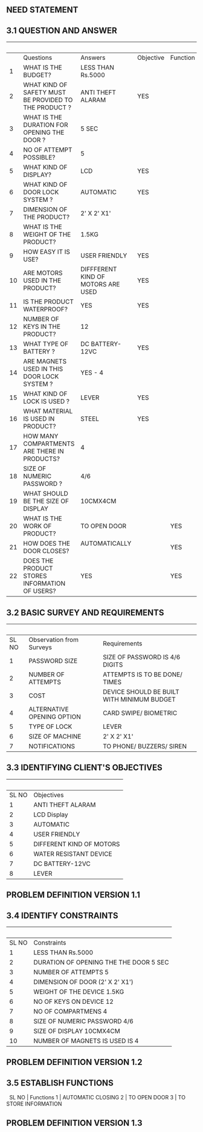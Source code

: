 ##  NEED STATEMENT


##   3.1 QUESTION AND ANSWER
  |   |   |   |   |  
-- | -- | -- | -- | -- | --
  | Questions | Answers | Objective | Function | Constraint
1 | WHAT IS THE BUDGET? | LESS THAN Rs.5000 |   |   | YES
2 | WHAT KIND OF SAFETY MUST BE PROVIDED TO THE PRODUCT ? | ANTI THEFT ALARAM | YES |   |  
3 | WHAT IS THE DURATION FOR OPENING THE DOOR ? | 5 SEC |   |   | YES
4 | NO OF ATTEMPT POSSIBLE? | 5 |   |   | YES
5 | WHAT KIND OF DISPLAY? | LCD | YES |   |  
6 | WHAT KIND OF DOOR LOCK SYSTEM ? | AUTOMATIC | YES |   |  
7 | DIMENSION OF THE PRODUCT? | 2' X 2' X1' |   |   | YES
8 | WHAT IS THE WEIGHT OF THE PRODUCT? | 1.5KG |   |   | YES
9 | HOW EASY IT IS USE? | USER FRIENDLY | YES |   |  
10 | ARE MOTORS USED IN THE PRODUCT? | DIFFFERENT KIND OF MOTORS ARE USED | YES |   |  
11 | IS THE PRODUCT WATERPROOF? | YES | YES |   |  
12 | NUMBER OF KEYS  IN THE PRODUCT? | 12 |   |   | YES
13 | WHAT TYPE OF BATTERY ? | DC BATTERY-12VC | YES |   |  
14 | ARE MAGNETS USED IN THIS DOOR LOCK SYSTEM ? | YES - 4 |   |   |  
15 | WHAT KIND OF LOCK IS USED ? | LEVER | YES |   |  
16 | WHAT MATERIAL IS USED IN PRODUCT? | STEEL | YES |   |  
17 | HOW MANY COMPARTMENTS ARE THERE IN PRODUCTS? | 4 |   |   | YES
18 | SIZE OF NUMERIC PASSWORD ? | 4/6 |   |   | YES
19 | WHAT SHOULD BE THE SIZE OF DISPLAY | 10CMX4CM |   |   | YES
20 | WHAT IS THE WORK OF PRODUCT? | TO OPEN DOOR |   | YES |  
21 | HOW DOES THE DOOR CLOSES?  | AUTOMATICALLY   |   | YES  |  
22 | DOES THE PRODUCT STORES INFORMATION OF USERS?  | YES  |   | YES  |  

##   3.2 BASIC SURVEY AND REQUIREMENTS

  |   |  
-- | -- | --
SL NO | Observation from Surveys | Requirements
1 | PASSWORD SIZE | SIZE OF PASSWORD IS 4/6 DIGITS
2 | NUMBER OF ATTEMPTS | ATTEMPTS IS TO BE DONE/ TIMES
3 | COST | DEVICE SHOULD BE BUILT WITH MINIMUM BUDGET
4 | ALTERNATIVE OPENING OPTION | CARD SWIPE/ BIOMETRIC
5 | TYPE OF LOCK | LEVER
6 | SIZE OF MACHINE | 2' X 2' X1'
7 | NOTIFICATIONS | TO PHONE/ BUZZERS/ SIREN


##   3.3 IDENTIFYING CLIENT'S OBJECTIVES

  |  
-- | --
SL NO | Objectives
1 | ANTI THEFT ALARAM
2 | LCD Display
3 | AUTOMATIC
4 | USER FRIENDLY
5 | DIFFERENT KIND OF MOTORS
6 | WATER RESISTANT DEVICE
7 | DC BATTERY-12VC
8 | LEVER


##   PROBLEM DEFINITION VERSION 1.1

##   3.4 IDENTIFY CONSTRAINTS

  |  
-- | --
SL NO | Constraints
1 | LESS THAN Rs.5000
2 | DURATION OF OPENING THE THE DOOR 5 SEC
3 | NUMBER OF ATTEMPTS 5
4 | DIMENSION OF DOOR (2' X 2' X1')
5 | WEIGHT OF THE DEVICE 1.5KG
6 | NO OF KEYS ON DEVICE 12
7 | NO OF COMPARTMENS 4
8 | SIZE OF NUMERIC PASSWORD 4/6
9 | SIZE OF DISPLAY 10CMX4CM
10 | NUMBER OF MAGNETS IS USED IS 4

##   PROBLEM DEFINITION VERSION 1.2  

##   3.5 ESTABLISH FUNCTIONS
 
SL NO | Functions
1 | AUTOMATIC CLOSING
2 | TO OPEN DOOR
3 | TO STORE INFORMATION 


##   PROBLEM DEFINITION VERSION 1.3